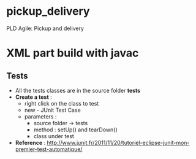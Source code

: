 # pickup_delivery
PLD Agile: Pickup and delivery

XML part build with javac
=======

## Tests
* All the tests classes are in the source folder **tests**
* **Create a test** :
    * right click on the class to test
    * new - JUnit Test Case
    * parameters :
        * source folder -> tests
        * method : setUp() and tearDown()
        * class under test
* **Reference** : http://www.junit.fr/2011/11/20/tutoriel-eclipse-junit-mon-premier-test-automatique/

